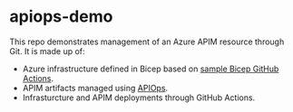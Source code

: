 # apiops-demo

This repo demonstrates management of an Azure APIM resource through Git. It is made up of:

* Azure infrastructure defined in Bicep based on [sample Bicep GitHub Actions](https://github.com/Azure-Samples/bicep-github-actions).
* APIM artifacts managed using [APIOps](https://azure.github.io/apiops/).
* Infrasturcture and APIM deployments through GitHub Actions.
